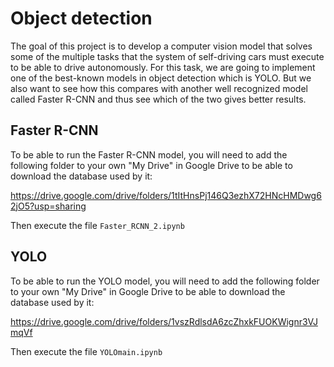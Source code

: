 # Object detection

The goal of this project is to develop a computer vision model that solves some of the multiple tasks that the system of self-driving cars must execute to be able to drive autonomously. For this task, we are going to implement one of the best-known models in object detection which is YOLO. But we also want to see how this compares with another well recognized model called Faster R-CNN and thus see which of the two gives better results.

## Faster R-CNN

To be able to run the Faster R-CNN model, you will need to add the following folder to your own "My Drive" in Google Drive to be able to download the database used by it:

https://drive.google.com/drive/folders/1tItHnsPj146Q3ezhX72HNcHMDwg62jO5?usp=sharing

Then execute the file ```Faster_RCNN_2.ipynb```

## YOLO

To be able to run the YOLO model, you will need to add the following folder to your own "My Drive" in Google Drive to be able to download the database used by it:

https://drive.google.com/drive/folders/1vszRdlsdA6zcZhxkFUOKWignr3VJmqVf

Then execute the file ```YOLOmain.ipynb```
